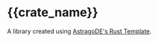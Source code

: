 # {{crate_name}}

A library created using [AstragoDE's Rust Template](https://github.com/AstragoDETechnologies/rust-template).